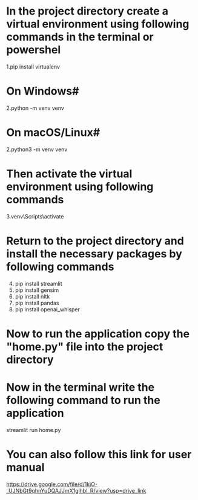 # In the project directory create a virtual  environment using following commands in the terminal or powershel
1.pip install virtualenv

# On Windows#
2.python -m venv venv

# On macOS/Linux#
2.python3 -m venv venv


# Then activate the virtual environment using following commands

3.venv\Scripts\activate


# Return to the project directory and install the necessary packages by following commands

4. pip install streamlit
5. pip install gensim
6. pip install nltk
7. pip install pandas
8. pip install openai_whisper


# Now to run the application copy the "home.py" file into the project directory

# Now in the terminal write the following command to run the application
streamlit run home.py


# You can also  follow this link for user manual

https://drive.google.com/file/d/1kjO-_UJNbGt9qhnYuDQAJJmX1glhbI_R/view?usp=drive_link
